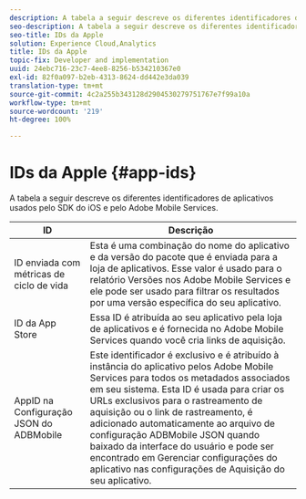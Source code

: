 ```yaml
---
description: A tabela a seguir descreve os diferentes identificadores de aplicativos usados pelo SDK do iOS e pelo Adobe Mobile Services.
seo-description: A tabela a seguir descreve os diferentes identificadores de aplicativos usados pelo SDK do iOS e pelo Adobe Mobile Services.
seo-title: IDs da Apple
solution: Experience Cloud,Analytics
title: IDs da Apple
topic-fix: Developer and implementation
uuid: 24ebc716-23c7-4ee8-8256-b534210367e0
exl-id: 82f0a097-b2eb-4313-8624-dd442e3da039
translation-type: tm+mt
source-git-commit: 4c2a255b343128d2904530279751767e7f99a10a
workflow-type: tm+mt
source-wordcount: '219'
ht-degree: 100%

---
```


# IDs da Apple {#app-ids}

A tabela a seguir descreve os diferentes identificadores de aplicativos usados pelo SDK do iOS e pelo Adobe Mobile Services.

| ID | Descrição |
|--- |--- |
| ID enviada com métricas de ciclo de vida | Esta é uma combinação do nome do aplicativo e da versão do pacote que é enviada para a loja de aplicativos.  Esse valor é usado para o relatório Versões nos Adobe Mobile Services e ele pode ser usado para filtrar os resultados por uma versão específica do seu aplicativo. |
| ID da App Store | Essa ID é atribuída ao seu aplicativo pela loja de aplicativos e é fornecida no Adobe Mobile Services quando você cria links de aquisição. |
| AppID na Configuração JSON do ADBMobile | Este identificador é exclusivo e é atribuído à instância do aplicativo pelos Adobe Mobile Services para todos os metadados associados em seu sistema.  Esta ID é usada para criar os URLs exclusivos para o rastreamento de aquisição ou o link de rastreamento, é adicionado automaticamente ao arquivo de configuração ADBMobile JSON quando baixado da interface do usuário e pode ser encontrado em Gerenciar configurações do aplicativo nas configurações de Aquisição do seu aplicativo. |
